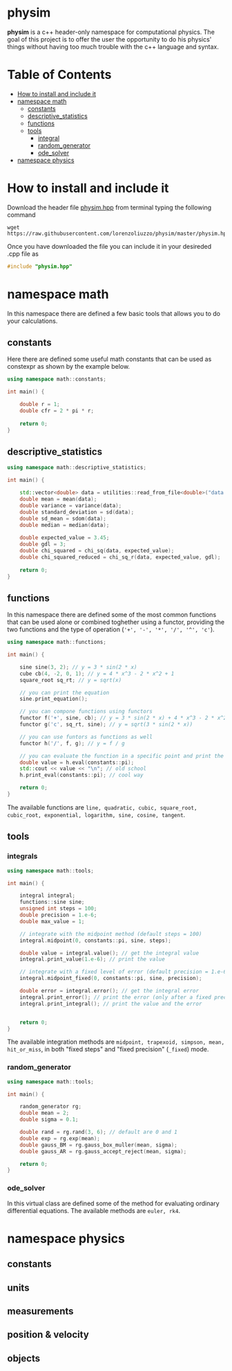 # physim
**physim** is a c++ header-only namespace for computational physics.
The goal of this project is to offer the user the opportunity to do his physics' things without having too much trouble with the c++ language and syntax. 


# Table of Contents
* [How to install and include it](#how-to-install-and-include-it)
* [namespace math](#namespace-math)
  * [constants](#constants)
  * [descriptive_statistics](#descriptive_statistics)
  * [functions](#functions)
  * [tools](#tools)
    * [integral](#integrals)
    * [random_generator](#random_generator)
    * [ode_solver](#ode_solver)
* [namespace physics](#namespace-physics)


# How to install and include it
Download the header file [physim.hpp](https://github.com/lorenzoliuzzo/physim/blob/e0432f73e1ba4ade984c00e8e4b08537f8b42e27/physim.hpp) from terminal typing the following command 
```
wget https://raw.githubusercontent.com/lorenzoliuzzo/physim/master/physim.hpp
``` 

Once you have downloaded the file you can include it in your desireded .cpp file as 
``` c++
#include "physim.hpp"
```

# namespace math
In this namespace there are defined a few basic tools that allows you to do your calculations. 

## constants
Here there are defined some useful math constants that can be used as constexpr as shown by the example below. 
``` c++
using namespace math::constants; 

int main() {

    double r = 1; 
    double cfr = 2 * pi * r; 
    
    return 0;
}
```

## descriptive_statistics
``` c++
using namespace math::descriptive_statistics; 

int main() {

    std::vector<double> data = utilities::read_from_file<double>("data.dat"); 
    double mean = mean(data); 
    double variance = variance(data); 
    double standard_deviation = sd(data); 
    double sd_mean = sdom(data); 
    double median = median(data);
    
    double expected_value = 3.45; 
    double gdl = 3; 
    double chi_squared = chi_sq(data, expected_value);
    double chi_squared_reduced = chi_sq_r(data, expected_value, gdl);
    
    return 0; 
}
```

## functions
In this namespace there are defined some of the most common functions that can be used alone or combined toghether using a functor, providing the two functions and the type of operation (```'+', '-', '*', '/', '^', 'c'```). 
``` c++
using namespace math::functions; 

int main() {

    sine sine(3, 2); // y = 3 * sin(2 * x)
    cube cb(4, -2, 0, 1); // y = 4 * x^3 - 2 * x^2 + 1
    square_root sq_rt; // y = sqrt(x)

    // you can print the equation
    sine.print_equation(); 

    // you can compone functions using functors
    functor f('+', sine, cb); // y = 3 * sin(2 * x) + 4 * x^3 - 2 * x^2 + 1
    functor g('c', sq_rt, sine); // y = sqrt(3 * sin(2 * x))

    // you can use funtors as functions as well
    functor h('/', f, g); // y = f / g

    // you can evaluate the function in a specific point and print the value
    double value = h.eval(constants::pi); 
    std::cout << value << "\n"; // old school
    h.print_eval(constants::pi); // cool way

    return 0; 
}
```
The available functions are ```line, quadratic, cubic, square_root, cubic_root, exponential, logarithm, sine, cosine, tangent```.


## tools

### integrals
``` c++
using namespace math::tools; 

int main() {

    integral integral; 
    functions::sine sine; 
    unsigned int steps = 100; 
    double precision = 1.e-6;
    double max_value = 1; 

    // integrate with the midpoint method (default steps = 100) 
    integral.midpoint(0, constants::pi, sine, steps); 

    double value = integral.value(); // get the integral value
    integral.print_value(1.e-6); // print the value

    // integrate with a fixed level of error (default precision = 1.e-6)
    integral.midpoint_fixed(0, constants::pi, sine, precision);

    double error = integral.error(); // get the integral error
    integral.print_error(); // print the error (only after a fixed precision method)
    integral.print_integral(); // print the value and the error


    return 0; 
}
```
The available integration methods are ```midpoint, trapexoid, simpson, mean,  hit_or_miss```, in both "fixed steps" and "fixed precision" (```_fixed```) mode.


### random_generator
``` c++
using namespace math::tools; 

int main() {

    random_generator rg; 
    double mean = 2; 
    double sigma = 0.1; 

    double rand = rg.rand(3, 6); // default are 0 and 1
    double exp = rg.exp(mean); 
    double gauss_BM = rg.gauss_box_muller(mean, sigma); 
    double gauss_AR = rg.gauss_accept_reject(mean, sigma); 

    return 0; 
}
```

### ode_solver
In this virtual class are defined some of the method for evaluating ordinary differential equations. The available methods are ``` euler, rk4 ```.


# namespace physics

## constants

## units

## measurements

## position & velocity

## objects

